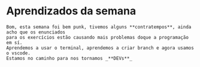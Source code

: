 #   Aprendizados da semana

    Bom, esta semana foi bem punk, tivemos alguns **contratempos**, ainda acho que os enunciados
    para os exercícios estão causando mais problemas doque a programação em sí.
    Aprendemos a usar o terminal, aprendemos a criar branch e agora usamos o vscode.
    Estamos no caminho para nos tornamos _**DEVs**_

